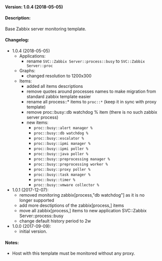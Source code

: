 #### Version: 1.0.4 (2018-05-05)

#### Description:
Base Zabbix server monitoring template.

#### Changelog:
- 1.0.4 (2018-05-05)
  - Applications:
    - rename ```SVC::Zabbix Server::process::busy``` to ```SVC::Zabbix Server::proc```
  - Graphs:
    - changed resolution to 1200x300
  - Items:
    - added all items descriptions
    - remove quotes around processes names to make migration from standard zabbix template easier
    - rename all process::* items to ```proc::*``` (keep it in sync with proxy template)
    - remove proc::busy::db watchdog % item (there is no such zabbix server process)
    - new items:
      - ```proc::busy::alert manager %```
      - ```proc::busy::db watchdog %```
      - ```proc::busy::escalator %```
      - ```proc::busy::ipmi manager %```
      - ```proc::busy::ipmi poller %```
      - ```proc::busy::java poller %```
      - ```proc::busy::preprocessing manager %```
      - ```proc::busy::preprocessing worker %```
      - ```proc::busy::proxy poller %```
      - ```proc::busy::task manager %```
      - ```proc::busy::timer %```
      - ```proc::busy::vmware collector %```
- 1.0.1 (2017-12-07):
  - removed monitoring zabbix[process,"db watchdog"] as it is no longer supported
  - add more desctiptions of the zabbix[process,] items
  - move all zabbix[process,] items to new application SVC::Zabbix Server::process::busy
  - change default history period to 2w
- 1.0.0 (2017-09-09):
  - initial version.

#### Notes:
* Host with this template must be monitored without any proxy.